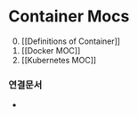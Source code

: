---
---

# Container Mocs
0. [[Definitions of Container]]
1. [[Docker MOC]]
2. [[Kubernetes MOC]]




### 연결문서
- 
